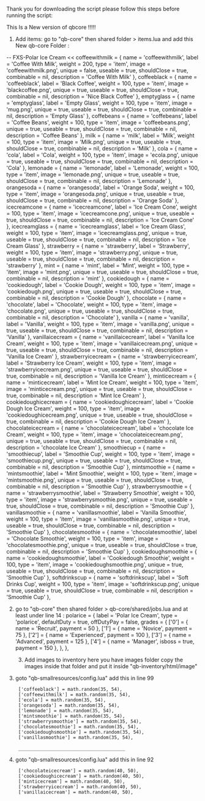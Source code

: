 Thank you for downloading the script please follow this steps before running the script:

This Is a New version of qbcore !!!!!

1. Add items:
go to "qb-core" then shared folder > items.lua and add this New qb-core Folder : 

 -- FXS-Polar Ice Cream
 <<   coffeewithmilk                       = { name = 'coffeewithmilk', label = 'Coffee With Milk', weight = 200, type = 'item', image = 'coffeewithmilk.png', unique = false, useable = true, shouldClose = true, combinable = nil, description = 'Coffee With Milk' },
   coffeeblack                     = { name = 'coffeeblack', label = 'Black Coffee', weight = 100, type = 'item', image = 'blackcoffee.png', unique = true, useable = true, shouldClose = true, combinable = nil, description = 'Nice Black Coffee' },
    emptyglass                     = { name = 'emptyglass', label = 'Empty Glass', weight = 100, type = 'item', image = 'mug.png', unique = true, useable = true, shouldClose = true, combinable = nil, description = 'Empty Glass' },
    coffebeans                     = { name = 'coffebeans', label = 'Coffee Beans', weight = 100, type = 'item', image = 'coffeebeans.png', unique = true, useable = true, shouldClose = true, combinable = nil, description = 'Coffee Beans' },
    milk                     = { name = 'milk', label = 'Milk', weight = 100, type = 'item', image = 'Milk.png', unique = true, useable = true, shouldClose = true, combinable = nil, description = 'Milk' },
    cola                     = { name = 'cola', label = 'Cola', weight = 100, type = 'item', image = 'ecola.png', unique = true, useable = true, shouldClose = true, combinable = nil, description = 'Cola' },
    lemonade                     = { name = 'lemonade', label = 'Lemonade', weight = 100, type = 'item', image = 'lemonade.png', unique = true, useable = true, shouldClose = true, combinable = nil, description = 'Lemonade' },
    orangesoda                     = { name = 'orangesoda', label = 'Orange Soda', weight = 100, type = 'item', image = 'orangesoda.png', unique = true, useable = true, shouldClose = true, combinable = nil, description = 'Orange Soda' },
    icecreamcone                     = { name = 'icecreamcone', label = 'Ice Cream Cone', weight = 100, type = 'item', image = 'icecreamcone.png', unique = true, useable = true, shouldClose = true, combinable = nil, description = 'Ice Cream Cone' },
    icecreamglass                     = { name = 'icecreamglass', label = 'Ice Cream Glass', weight = 100, type = 'item', image = 'icecreamglass.png', unique = true, useable = true, shouldClose = true, combinable = nil, description = 'Ice Cream Glass' },
    strawberry                     = { name = 'strawberry', label = 'Strawberry', weight = 100, type = 'item', image = 'strawberry.png', unique = true, useable = true, shouldClose = true, combinable = nil, description = 'strawberry' },
    mint                     = { name = 'mint', label = 'Mint', weight = 100, type = 'item', image = 'mint.png', unique = true, useable = true, shouldClose = true, combinable = nil, description = 'mint' },
    cookiedough                     = { name = 'cookiedough', label = 'Cookie Dough', weight = 100, type = 'item', image = 'cookiedough.png', unique = true, useable = true, shouldClose = true, combinable = nil, description = 'Cookie Dough' },
    chocolate                     = { name = 'chocolate', label = 'Chocolate', weight = 100, type = 'item', image = 'chocolate.png', unique = true, useable = true, shouldClose = true, combinable = nil, description = 'Chocolate' },
    vanilla                     = { name = 'vanilla', label = 'Vanilla', weight = 100, type = 'item', image = 'vanilla.png', unique = true, useable = true, shouldClose = true, combinable = nil, description = 'Vanilla' },
    vanillaicecream                     = { name = 'vanillaicecream', label = 'Vanilla Ice Cream', weight = 100, type = 'item', image = 'vanillaicecream.png', unique = true, useable = true, shouldClose = true, combinable = nil, description = 'Vanilla Ice Cream' },
    strawberryicecream                     = { name = 'strawberryicecream', label = 'Strawberry Ice Cream', weight = 100, type = 'item', image = 'strawberryicecream.png', unique = true, useable = true, shouldClose = true, combinable = nil, description = 'Vanilla Ice Cream' },
    minticecream                     = { name = 'minticecream', label = 'Mint Ice Cream', weight = 100, type = 'item', image = 'minticecream.png', unique = true, useable = true, shouldClose = true, combinable = nil, description = 'Mint Ice Cream' },
    cookiedoughicecream                     = { name = 'cookiedoughicecream', label = 'Cookie Dough Ice Cream', weight = 100, type = 'item', image = 'cookiedoughicecream.png', unique = true, useable = true, shouldClose = true, combinable = nil, description = 'Cookie Dough Ice Cream' },
    chocolateicecream                     = { name = 'chocolateicecream', label = 'chocolate Ice Cream', weight = 100, type = 'item', image = 'chocolateicecream.png', unique = true, useable = true, shouldClose = true, combinable = nil, description = 'chocolate Ice Cream' },
    smoothiecup                     = { name = 'smoothiecup', label = 'Smoothie Cup', weight = 100, type = 'item', image = 'smoothiecup.png', unique = true, useable = true, shouldClose = true, combinable = nil, description = 'Smoothie Cup' },
    mintsmoothie                     = { name = 'mintsmoothie', label = 'Mint Smoothie', weight = 100, type = 'item', image = 'mintsmoothie.png', unique = true, useable = true, shouldClose = true, combinable = nil, description = 'Smoothie Cup' },
    strawberrysmoothie                     = { name = 'strawberrysmoothie', label = 'Strawberry Smoothie', weight = 100, type = 'item', image = 'strawberrysmoothie.png', unique = true, useable = true, shouldClose = true, combinable = nil, description = 'Smoothie Cup' },
    vanillasmoothie                     = { name = 'vanillasmoothie', label = 'Vanilla Smoothie', weight = 100, type = 'item', image = 'vanillasmoothie.png', unique = true, useable = true, shouldClose = true, combinable = nil, description = 'Smoothie Cup' },
    chocolatesmoothie                     = { name = 'chocolatesmoothie', label = 'Chocolate Smoothie', weight = 100, type = 'item', image = 'chocolatesmoothie.png', unique = true, useable = true, shouldClose = true, combinable = nil, description = 'Smoothie Cup' },
    cookiedoughsmoothie                     = { name = 'cookiedoughsmoothie', label = 'Cookiedough Smoothie', weight = 100, type = 'item', image = 'cookiedoughsmoothie.png', unique = true, useable = true, shouldClose = true, combinable = nil, description = 'Smoothie Cup' },
    softdrinkscup                     = { name = 'softdrinkscup', label = 'Soft Drinks Cup', weight = 100, type = 'item', image = 'softdrinkscup.png', unique = true, useable = true, shouldClose = true, combinable = nil, description = 'Smoothie Cup' },
>>


2. go to "qb-core" then shared folder > qb-core/shared/jobs.lua and at least under line 14  : 
    	polarice = {
		label = 'Polar Ice Cream',
		type = 'polarice',
		defaultDuty = true,
		offDutyPay = false,
		grades = {
			['0'] = { name = 'Recruit', payment = 50 },
			['1'] = { name = 'Novice', payment = 75 },
			['2'] = { name = 'Experienced', payment = 100 },
			['3'] = { name = 'Advanced', payment = 125 },
			['4'] = { name = 'Manager', isboss = true, payment = 150 },
		},
	},

    3.  Add images to inventory
here you have images folder copy the images inside that folder and put it inside "qb-inventory/html/image"

4. goto "qb-smallresources/config.lua" add this in line 99

        ['coffeeblack'] = math.random(35, 54),
        ['coffeewithmilk'] = math.random(35, 54),
        ['ecola'] = math.random(35, 54),
        ['orangesoda'] = math.random(35, 54),
        ['lemonade'] = math.random(35, 54),
        ['mintsmoothie'] = math.random(35, 54),
        ['strawberrysmoothie'] = math.random(35, 54),
        ['chocolatesmoothie'] = math.random(35, 54),
        ['cookiedoughsmoothie'] = math.random(35, 54),
        ['vanillasmoothie'] = math.random(35, 54),
    
		_______________________________________

4. goto "qb-smallresources/config.lua" add this in line 92

        ['chocolateicecream'] = math.random(40, 50),
        ['cookiedoughicecream'] = math.random(40, 50),
        ['minticecream'] = math.random(40, 50),
        ['strawberryicecream'] = math.random(40, 50),
        ['vanillaicecream'] = math.random(40, 50),
